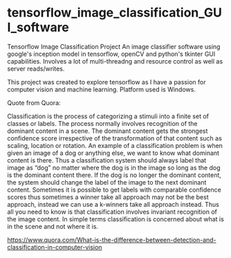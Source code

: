 # tensorflow_image_classification_GUI_software
Tensorflow Image Classification Project
An image classifier software using google's inception model in tensorflow, openCV and python's tkinter GUI capabilities.
Involves a lot of multi-threadng and resource control as well as server reads/writes.

This project was created to explore tensorflow as I have a passion for computer vision and machine learning.
Platform used is Windows.

Quote from Quora:


Classification is the process of categorizing a stimuli into a finite set of classes or labels. The process normally involves recognition of the dominant content in a scene. The dominant content gets the strongest confidence score irrespective of the transformation of that content such as scaling, location or rotation.
An example of a classification problem is when given an image of a dog or anything else, we want to know what dominant content is there. Thus a classification system should always label that image as “dog” no matter where the dog is in the image so long as the dog is the dominant content there. If the dog is no longer the dominant content, the system should change the label of the image to the next dominant content. Sometimes it is possible to get labels with comparable confidence scores thus sometimes a winner take all approach may not be the best approach, instead we can use a k-winners take all approach instead.
Thus all you need to know is that classification involves invariant recognition of the image content. In simple terms classification is concerned about what is in the scene and not where it is.


https://www.quora.com/What-is-the-difference-between-detection-and-classification-in-computer-vision
